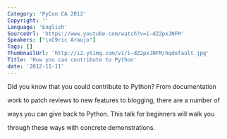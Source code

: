 ```yaml
---
Category: 'PyCon CA 2012'
Copyright: ''
Language: 'English'
SourceUrl: 'https://www.youtube.com/watch?v=i-dZ2pxJNFM'
Speakers: ["\xC9ric Araujo"]
Tags: []
ThumbnailUrl: 'http://i2.ytimg.com/vi/i-dZ2pxJNFM/hqdefault.jpg'
Title: 'How you can contribute to Python'
date: '2012-11-11'
---
```

Did you know that you could contribute to Python? From documentation

work to patch reviews to new features to blogging, there are a number of

ways you can give back to Python. This talk for beginners will walk you

through these ways with concrete demonstrations.
